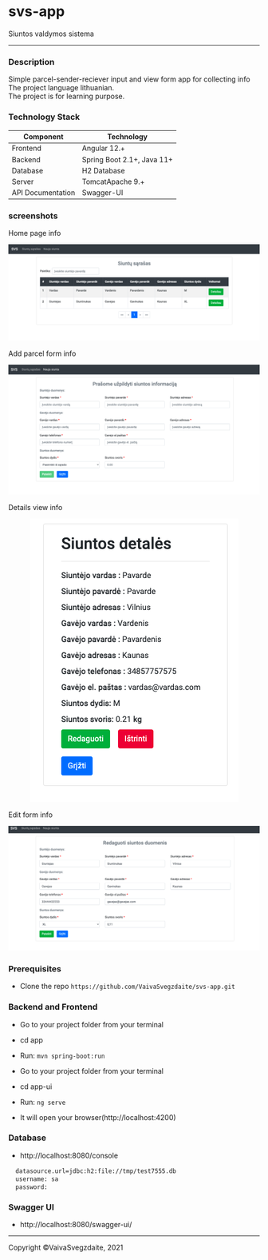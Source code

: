 # svs-app
Siuntos valdymos sistema

***
### Description
Simple parcel-sender-reciever input and view form app for collecting info
The project language lithuanian.  
The project is for learning purpose.  

### Technology Stack
Component         | Technology
---               | ---
Frontend          | Angular 12.+
Backend           | Spring Boot 2.1+, Java 11+
Database          | H2 Database
Server            | TomcatApache 9.+
API Documentation | Swagger-UI

### screenshots
Home page info
<p align="center">
  <img src="readme-img/list-view.png" alt="Main" />
</p>

Add parcel form info
<p align="center">
  <img src="readme-img/add.png" alt="Main" />
</p>

Details view info
<p align="center">
  <img src="readme-img/details-view.png" alt="Main" />
</p>

Edit form info
<p align="center">
  <img src="readme-img/edit.png" alt="Main" />
</p>

### Prerequisites
-  Clone the repo `https://github.com/VaivaSvegzdaite/svs-app.git`

### Backend and Frontend
- Go to your project folder from your terminal
- cd app
- Run: `mvn spring-boot:run`

- Go to your project folder from your terminal
- cd app-ui
- Run: `ng serve`
- It will open your browser(http://localhost:4200)

### Database 
- http://localhost:8080/console
```
  datasource.url=jdbc:h2:file://tmp/test7555.db
  username: sa
  password:
```

### Swagger UI
- http://localhost:8080/swagger-ui/

***
Copyright ©VaivaSvegzdaite, 2021
